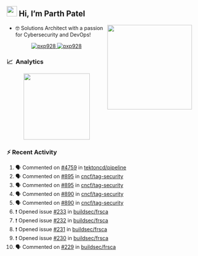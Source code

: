 ## <img src="https://github.com/TheDudeThatCode/TheDudeThatCode/blob/master/Assets/Hi.gif" width="28"> Hi, I’m Parth Patel

<img align="right"  src="https://media.giphy.com/media/PRgs2sn03T1xpCSWKe/giphy.gif" width="230">

- :nerd_face: Solutions Architect with a passion for Cybersecurity and DevOps!

<p align="center">
  <a href="https://linkedin.com/in/pxp928" target="blank">
    <img src="https://img.shields.io/badge/linkedin-%230077B5.svg?&style=for-the-badge&logo=linkedin&logoColor=white" alt="pxp928" />
  </a>
  <a href="https://twitter.com/pxp928" target="blank">
    <img src="https://img.shields.io/badge/Twitter-1DA1F2?style=for-the-badge&logo=twitter&logoColor=white" alt="pxp928" />
  </a>
</p>

### 📈 &nbsp;Analytics

<p align="center">
  <a href="https://github.com/pxp928">
    <img height="180em" src="https://github-readme-stats-eight-theta.vercel.app/api?username=pxp928&show_icons=true&theme=radical&include_all_commits=true&count_private=true&line_height=26"/>
  </a>
</p>

### :zap: Recent Activity

<!--START_SECTION:activity-->
1. 🗣 Commented on [#4759](https://github.com/tektoncd/pipeline/issues/4759) in [tektoncd/pipeline](https://github.com/tektoncd/pipeline)
2. 🗣 Commented on [#895](https://github.com/cncf/tag-security/issues/895) in [cncf/tag-security](https://github.com/cncf/tag-security)
3. 🗣 Commented on [#895](https://github.com/cncf/tag-security/issues/895) in [cncf/tag-security](https://github.com/cncf/tag-security)
4. 🗣 Commented on [#890](https://github.com/cncf/tag-security/issues/890) in [cncf/tag-security](https://github.com/cncf/tag-security)
5. 🗣 Commented on [#890](https://github.com/cncf/tag-security/issues/890) in [cncf/tag-security](https://github.com/cncf/tag-security)
6. ❗️ Opened issue [#233](https://github.com/buildsec/frsca/issues/233) in [buildsec/frsca](https://github.com/buildsec/frsca)
7. ❗️ Opened issue [#232](https://github.com/buildsec/frsca/issues/232) in [buildsec/frsca](https://github.com/buildsec/frsca)
8. ❗️ Opened issue [#231](https://github.com/buildsec/frsca/issues/231) in [buildsec/frsca](https://github.com/buildsec/frsca)
9. ❗️ Opened issue [#230](https://github.com/buildsec/frsca/issues/230) in [buildsec/frsca](https://github.com/buildsec/frsca)
10. 🗣 Commented on [#229](https://github.com/buildsec/frsca/issues/229) in [buildsec/frsca](https://github.com/buildsec/frsca)
<!--END_SECTION:activity-->

<!---
pxp928/pxp928 is a ✨ special ✨ repository because its `README.md` (this file) appears on your GitHub profile.
You can click the Preview link to take a look at your changes.
--->
